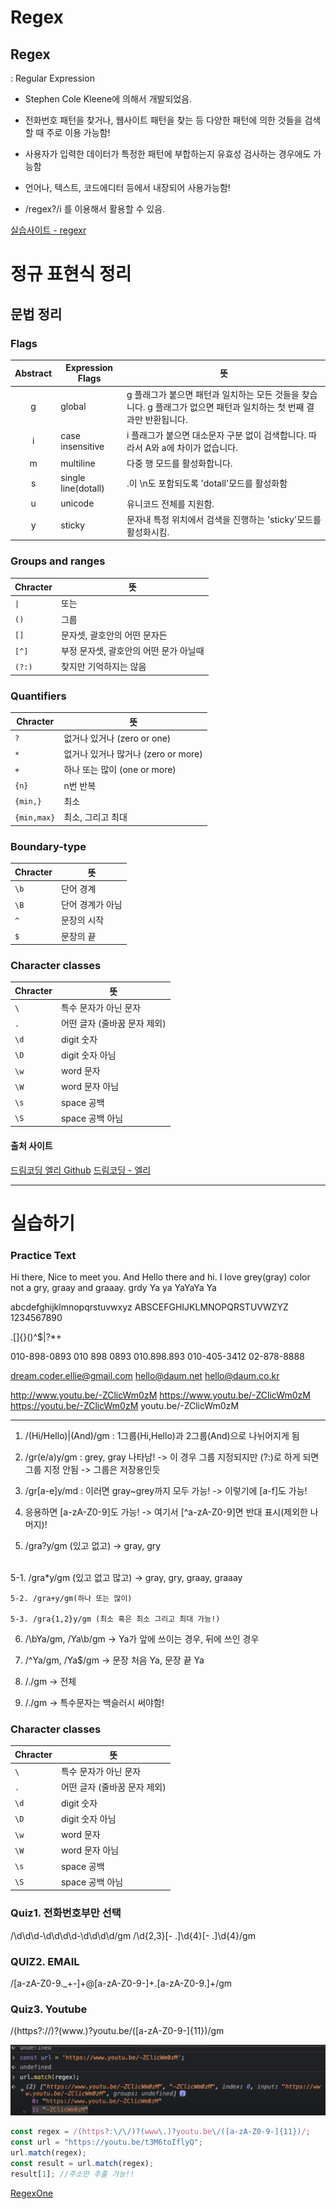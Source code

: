 # Regex 
## Regex
: Regular Expression

- Stephen Cole Kleene에 의해서 개발되었음.

- 전화번호 패턴을 찾거나, 웹사이트 패턴을 찾는 등 다양한 패턴에 의한 것들을 검색할 때 주로 이용 가능함!
- 사용자가 입력한 데이터가 특정한 패턴에 부합하는지 유효성 검사하는 경우에도 가능함 
- 언어나, 텍스트, 코드에디터 등에서 내장되어 사용가능함! 

- /regex?/i 를 이용해서 활용할 수 있음. 

[실습사이트 - regexr](https://regexr.com/5mhou)

# 정규 표현식 정리

## 문법 정리

### Flags
|Abstract|Expression Flags|뜻|
|:--:|--|--|
|g|global|g 플래그가 붙으면 패턴과 일치하는 모든 것들을 찾습니다. g 플래그가 없으면 패턴과 일치하는 첫 번째 결과만 반환됩니다.|
|i|case insensitive|i 플래그가 붙으면 대소문자 구분 없이 검색합니다. 따라서 A와 a에 차이가 없습니다.|
|m|multiline|다중 행 모드를 활성화합니다.|
|s|single line(dotall)|.이 \n도 포함되도록 'dotall'모드를 활성화함|
|u|unicode|유니코드 전체를 지원함.|
|y|sticky|문자내 특정 위치에서 검색을 진행하는 'sticky'모드를 활성화시킴.|


### Groups and ranges

| Chracter | 뜻                                     |
| -------- | -------------------------------------- |
| `\|`     | 또는                                   |
| `()`     | 그룹                                   |
| `[]`     | 문자셋, 괄호안의 어떤 문자든           |
| `[^]`    | 부정 문자셋, 괄호안의 어떤 문가 아닐때 |
| `(?:)`   | 찾지만 기억하지는 않음                 |

### Quantifiers

| Chracter    | 뜻                                  |
| ----------- | ----------------------------------- |
| `?`         | 없거나 있거나 (zero or one)         |
| `*`         | 없거나 있거나 많거나 (zero or more) |
| `+`         | 하나 또는 많이 (one or more)        |
| `{n}`       | n번 반복                            |
| `{min,}`    | 최소                                |
| `{min,max}` | 최소, 그리고 최대                   |

### Boundary-type

| Chracter | 뜻               |
| -------- | ---------------- |
| `\b`     | 단어 경계        |
| `\B`     | 단어 경계가 아님 |
| `^`      | 문장의 시작      |
| `$`      | 문장의 끝        |

### Character classes

| Chracter | 뜻                           |
| -------- | ---------------------------- |
| `\`      | 특수 문자가 아닌 문자        |
| `.`      | 어떤 글자 (줄바꿈 문자 제외) |
| `\d`     | digit 숫자                   |
| `\D`     | digit 숫자 아님              |
| `\w`     | word 문자                    |
| `\W`     | word 문자 아님               |
| `\s`     | space 공백                   |
| `\S`     | space 공백 아님              |



#### 출처 사이트
[드림코딩 엘리 Github](https://github.com/dream-ellie/regex)
[드림코딩 - 엘리](https://youtu.be/t3M6toIflyQ)

----
# 실습하기

### Practice Text
Hi there, Nice to meet you. And Hello there and hi.
I love grey(gray) color not a gry, graay and graaay. grdy
Ya ya YaYaYa Ya

abcdefghijklmnopqrstuvwxyz
ABSCEFGHIJKLMNOPQRSTUVWZYZ
1234567890

.[]{}()\^$|?*+

010-898-0893
010 898 0893
010.898.893
010-405-3412
02-878-8888

dream.coder.ellie@gmail.com
hello@daum.net
hello@daum.co.kr

http://www.youtu.be/-ZClicWm0zM
https://www.youtu.be/-ZClicWm0zM
https://youtu.be/-ZClicWm0zM
youtu.be/-ZClicWm0zM

----
1. /(Hi/Hello)|(And)/gm
: 1그룹(Hi,Hello)과 2그룹(And)으로 나뉘어지게 됨

2. /gr(e/a)y/gm
: grey, gray 나타남! -> 이 경우 그룹 지정되지만 (?:)로 하게 되면 그룹 지정 안됨
-> 그룹은 저장용인듯

3. /gr[a-e]y/md
: 이러면 gray~grey까지 모두 가능!
-> 이렇기에 [a-f]도 가능!

4. 응용하면 [a-zA-Z0-9]도 가능!
-> 여기서 [^a-zA-Z0-9]면 반대 표시(제외한 나머지)!

5. /gra?y/gm (있고 없고)
-> gray, gry
<br>
    5-1. /gra*y/gm (있고 없고 많고)
    -> gray, gry, graay, graaay

    5-2. /gra+y/gm(하나 또는 많이) 

    5-3. /gra{1,2}y/gm (최소 혹은 최소 그리고 최대 가능!)

6. /\bYa/gm, /Ya\b/gm
-> Ya가 앞에 쓰이는 경우, 뒤에 쓰인 경우

7. /^Ya/gm, /Ya$/gm
-> 문장 처음 Ya, 문장 끝 Ya

8. /./gm
-> 전체

9. /\.\/gm
-> 특수문자는 백슬러시 써야함! 

### Character classes

| Chracter | 뜻                           |
| -------- | ---------------------------- |
| `\`      | 특수 문자가 아닌 문자        |
| `.`      | 어떤 글자 (줄바꿈 문자 제외) |
| `\d`     | digit 숫자                   |
| `\D`     | digit 숫자 아님              |
| `\w`     | word 문자                    |
| `\W`     | word 문자 아님               |
| `\s`     | space 공백                   |
| `\S`     | space 공백 아님              |


### Quiz1. 전화번호부만 선택
/\d\d\d-\d\d\d\d-\d\d\d\d/gm
/\d{2,3}[- .]\d{4}[- .]\d{4}/gm

### QUIZ2. EMAIL
/[a-zA-Z0-9._+-]+@[a-zA-Z0-9-]+\.[a-zA-Z0-9.]+/gm

### Quiz3. Youtube
/(https?:\/\/)?(www\.)?youtu.be\/([a-zA-Z0-9-]{11})/gm

![img](/img/img1.png)


```javascript
const regex = /(https?:\/\/)?(www\.)?youtu.be\/([a-zA-Z0-9-]{11})/;
const url = "https://youtu.be/t3M6toIflyQ";
url.match(regex);
const result = url.match(regex);
result[1]; //주소만 추출 가능!!

```

[RegexOne](http://regexone.com)